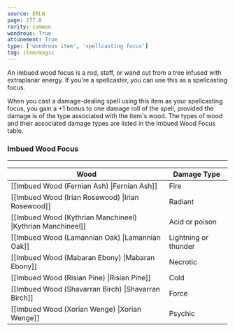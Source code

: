 ```yaml
---
source: ERLW
page: 277.0
rarity: common
wondrous: True
attunement: True
type: ['wondrous item', 'spellcasting focus']
tag: item/magic
---
```


An imbued wood focus is a rod, staff, or wand cut from a tree infused with extraplanar energy. If you're a spellcaster, you can use this as a spellcasting focus.

When you cast a damage-dealing spell using this item as your spellcasting focus, you gain a +1 bonus to one damage roll of the spell, provided the damage is of the type associated with the item's wood. The types of wood and their associated damage types are listed in the Imbued Wood Focus table.

### Imbued Wood Focus
---
|Wood|Damage Type|
|-------|-------|
|[[Imbued Wood (Fernian Ash) \|Fernian Ash]]|Fire|
|[[Imbued Wood (Irian Rosewood) \|Irian Rosewood]]|Radiant|
|[[Imbued Wood (Kythrian Manchineel) \|Kythrian Manchineel]]|Acid or poison|
|[[Imbued Wood (Lamannian Oak) \|Lamannian Oak]]|Lightning or thunder|
|[[Imbued Wood (Mabaran Ebony) \|Mabaran Ebony]]|Necrotic|
|[[Imbued Wood (Risian Pine) \|Risian Pine]]|Cold|
|[[Imbued Wood (Shavarran Birch) \|Shavarran Birch]]|Force|
|[[Imbued Wood (Xorian Wenge) \|Xorian Wenge]]|Psychic|



